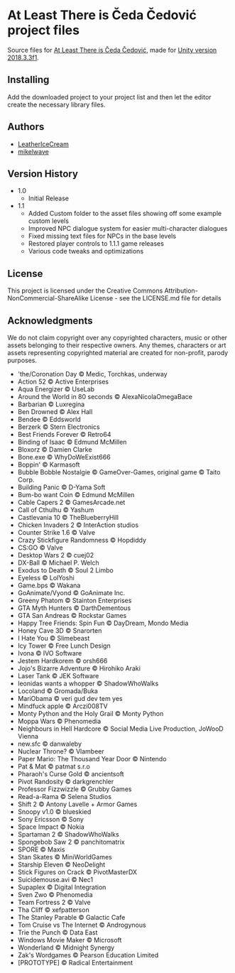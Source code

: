 # At Least There is Čeda Čedović project files

Source files for [At Least There is Čeda Čedović](https://leathericecream.itch.io/at-least-there-is-ceda-cedovic), made for [Unity version 2018.3.3f1](https://unity.com/releases/editor/whats-new/2018.3.3).

## Installing

Add the downloaded project to your project list and then let the editor create the necessary library files.

## Authors

* [LeatherIceCream](https://twitter.com/LeatherIceCream)
* [mikelwave](https://mgzone.carrd.co/#contact)

## Version History

* 1.0
    * Initial Release
* 1.1
    * Added Custom folder to the asset files showing off some example custom levels
	* Improved NPC dialogue system for easier multi-character dialogues
	* Fixed missing text files for NPCs in the base levels
	* Restored player controls to 1.1.1 game releases
	* Various code tweaks and optimizations

## License

This project is licensed under the Creative Commons Attribution-NonCommercial-ShareAlike License - see the LICENSE.md file for details

## Acknowledgments

We do not claim copyright over any copyrighted characters, music or other assets belonging to their respective owners. Any themes, characters or art assets representing copyrighted material are created for non-profit, parody purposes.

* 'the/Coronation Day © Medic, Torchkas, underway
* Action 52 © Active Enterprises
* Aqua Energizer © UseLab
* Around the World in 80 seconds © AlexaNicolaOmegaBace
* Barbarian © Luxregina
* Ben Drowned © Alex Hall
* Bendee © Eddsworld
* Berzerk © Stern Electronics
* Best Friends Forever © Retro64
* Binding of Isaac © Edmund McMillen
* Bloxorz © Damien Clarke
* Bone.exe © WhyDoWeExist666
* Boppin' © Karmasoft
* Bubble Bobble Nostalgie © GameOver-Games, original game © Taito Corp.
* Building Panic © D-Yama Soft
* Bum-bo want Coin © Edmund McMillen
* Cable Capers 2 © GamesArcade.net
* Call of Cthulhu © Yashum
* Castlevania 10 © TheBlueberryHill
* Chicken Invaders 2 © InterAction studios
* Counter Strike 1.6 © Valve
* Crazy Stickfigure Randomness © Hopdiddy
* CS:GO © Valve
* Desktop Wars 2 © cuej02
* DX-Ball © Michael P. Welch
* Exodus to Death © Soul 2 Limbo
* Eyeless © LolYoshi
* Game.bps © Wakana
* GoAnimate/Vyond © GoAnimate Inc.
* Greeny Phatom © Stainton Enterprises
* GTA Myth Hunters © DarthDementous
* GTA San Andreas © Rockstar Games
* Happy Tree Friends: Spin Fun © DayDream, Mondo Media
* Honey Cave 3D © Snarorten
* I Hate You © Slimebeast
* Icy Tower © Free Lunch Design
* Ivona © IVO Software
* Jestem Hardkorem © orsh666
* Jojo's Bizarre Adventure © Hirohiko Araki
* Laser Tank © JEK Software
* leonidas wants a whopper © ShadowWhoWalks
* Locoland © Gromada/Buka
* MariObama © veri gud dev tem yes
* Mindfuck apple © Arczi008TV
* Monty Python and the Holy Grail © Monty Python
* Moppa Wars © Phenomedia
* Neighbours in Hell Hardcore © Social Media Live Production, JoWooD Vienna
* new.sfc © danwaleby
* Nuclear Throne? © Vlambeer
* Paper Mario: The Thousand Year Door © Nintendo
* Pat & Mat © patmat s.r.o
* Pharaoh's Curse Gold © ancientsoft
* Pivot Randosity © darkgrenchler
* Professor Fizzwizzle © Grubby Games
* Read-a-Rama © Selena Studios
* Shift 2 © Antony Lavelle + Armor Games
* Snoopy v1.0 © blueskied
* Sony Ericsson © Sony
* Space Impact © Nokia
* Spartaman 2 © ShadowWhoWalks
* Spongebob Saw 2 © panchitomatrix
* SPORE © Maxis
* Stan Skates © MiniWorldGames
* Starship Eleven © NeoDelight
* Stick Figures on Crack © PivotMasterDX
* Suicidemouse.avi © Nec1
* Supaplex © Digital Integration
* Sven Zwo © Phenomedia
* Team Fortress 2 © Valve
* Tha Cliff © xefpatterson
* The Stanley Parable © Galactic Cafe
* Tom Cruise vs The Internet © Androgynous
* Trie the Punch © Data East
* Windows Movie Maker © Microsoft
* Wonderland © Midnight Synergy
* Zak's Wordgames © Pearson Education Limited
* [PROTOTYPE] © Radical Entertainment
